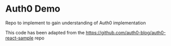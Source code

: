 # Auth0 Demo
Repo to implement to gain understanding of Auth0 implementation 

This code has been adapted from the https://github.com/auth0-blog/auth0-react-sample repo
